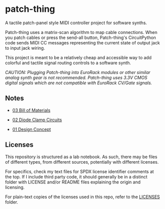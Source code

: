 <!-- SPDX-License-Identifier: CC-BY-SA-4.0 OR MIT -->
<!-- SPDX-FileCopyrightText: Copyright 2024 Sam Blenny -->
# patch-thing

A tactile patch-panel style MIDI controller project for software synths.

Patch-thing uses a matrix-scan algorithm to map cable connections. When you
patch cables or press the send-all button, Patch-thing's CircuitPython code
sends MIDI CC messages representing the current state of output jack to input
jack wiring.

This project is meant to be a relatively cheap and accessible way to add
colorful and tactile signal routing controls to a software synth.

*CAUTION: Plugging Patch-thing into EuroRack modules or other similar analog
synth gear is not recommended. Patch-thing uses 3.3V CMOS digital signals which
are not compatible with EuroRack CV/Gate signals.*


## Notes

- [03 Bill of Materials](notes/03_bom/README.md)

- [02 Diode Clamp Circuits](notes/02_diode_clamp_circuits/README.md)

- [01 Design Concept](notes/01_design_concept/README.md)


## Licenses

This repository is structured as a lab notebook. As such, there may be files of
different types, from different sources, potentially with different licenses.

For specifics, check my text files for SPDX license identifier comments at the
top. If I include third party code, it should generally be in a distinct
folder with LICENSE and/or README files explaining the origin and licensing.

For plain-text copies of the licenses used in this repo, refer to the
[LICENSES](LICENSES) folder.
